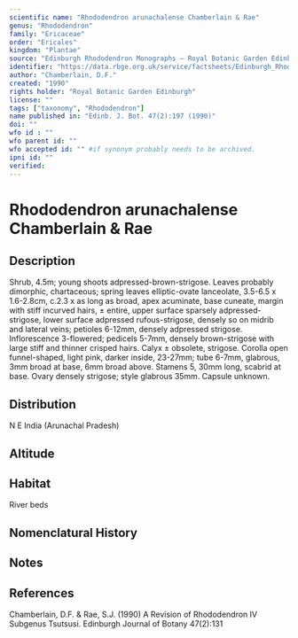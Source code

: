 ```yaml
---
scientific name: "Rhododendron arunachalense Chamberlain & Rae"
genus: "Rhododendron"
family: "Ericaceae"
order: "Ericales"
kingdom: "Plantae"
source: "Edinburgh Rhododendron Monographs – Royal Botanic Garden Edinburgh"
identifier: "https://data.rbge.org.uk/service/factsheets/Edinburgh_Rhododendron_Monographs.xhtml"
author: "Chamberlain, D.F."
created: "1990"
rights holder: "Royal Botanic Garden Edinburgh"
license: ""
tags: ["taxonomy", "Rhododendron"]
name published in: "Edinb. J. Bot. 47(2):197 (1990)"
doi: ""
wfo id : ""
wfo parent id: ""
wfo accepted id: "" #if synonym probably needs to be archived.                      
ipni id: ""
verified:
---
```


                       

# Rhododendron arunachalense Chamberlain & Rae

## Description
Shrub, 4.5m; young shoots adpressed-brown-strigose. Leaves probably dimorphic, chartaceous; spring leaves elliptic-ovate lanceolate, 3.5-6.5 x 1.6-2.8cm, c.2.3 x as long as broad, apex acuminate, base cuneate, margin with stiff incurved hairs, ± entire, upper surface sparsely adpressed-strigose, lower surface adpressed rufous-strigose, densely so on midrib and lateral veins; petioles 6-12mm, densely adpressed strigose. Inflorescence 3-flowered; pedicels 5-7mm, densely brown-strigose with large stiff and thinner crisped hairs. Calyx ± obsolete, strigose. Corolla open funnel-shaped, light pink, darker inside, 23-27mm; tube 6-7mm, glabrous, 3mm broad at base, 6mm broad above. Stamens 5, 30mm long, scabrid at base. Ovary densely strigose; style glabrous 35mm. Capsule unknown.

## Distribution
N E India (Arunachal Pradesh)

## Altitude


## Habitat
River beds

## Nomenclatural History

                       
## Notes


## References

Chamberlain, D.F. & Rae, S.J. (1990) A Revision of Rhododendron IV Subgenus Tsutsusi. Edinburgh Journal of Botany 47(2):131
